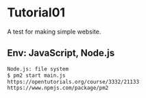 # Tutorial01

A test for making simple website. 

## Env: JavaScript, Node.js

```sh
Node.js: file system
$ pm2 start main.js
https://opentutorials.org/course/3332/21133
https://www.npmjs.com/package/pm2
```

<!--
<p align='center'>
<img src='https://cdn.jsdelivr.net/gh/marionebl/create-react-app@9f6282671c54f0874afd37a72f6689727b562498/screencast-error.svg' width='600' alt='Build errors'>
</p>

Check out [Expo CLI](https://github.com/expo/expo-cli)
-->
